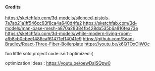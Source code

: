 #### Credits 
https://sketchfab.com/3d-models/silenced-pistols-7a7ab21a1ff546cc93f8ca4a640d4fe2
https://sketchfab.com/3d-models/man-base-mesh-a870a28384fb428da535b6a816fea73e
https://sketchfab.com/3d-models/white-modern-living-room-afb8cb0cbee1488caf61471ef14041e9
https://github.com/Sean-Bradley/React-Three-Fiber-Boilerplate
https://youtu.be/k6QTOxOlWOc

fun little solo project code isn't optimized :)  

 optimization ideas : https://youtu.be/oewDaISQpw0

